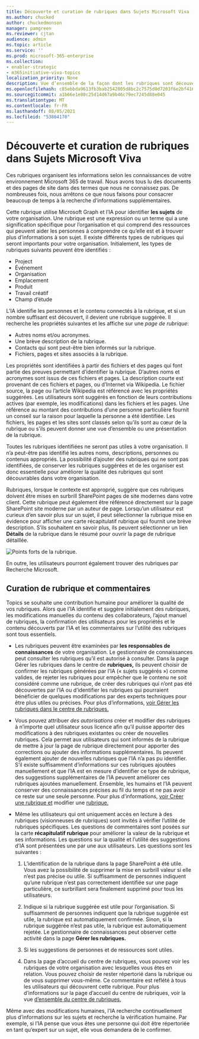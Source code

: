 ```yaml
---
title: Découverte et curation de rubriques dans Sujets Microsoft Viva
ms.author: chucked
author: chuckedmonson
manager: pamgreen
ms.reviewer: cjtan
audience: admin
ms.topic: article
ms.service: ''
ms.prod: microsoft-365-enterprise
ms.collection:
- enabler-strategic
- m365initiative-viva-topics
localization_priority: None
description: Vue d’ensemble de la façon dont les rubriques sont découvertes dans Les rubriques Topics.
ms.openlocfilehash: c85ebbda9613fb3bab2542805d8bc2c7575d0d7203f6e2bf41650fb0d9771f60
ms.sourcegitcommit: a1b66e1e80c25d14d67a9b46c79ec7245d88e045
ms.translationtype: MT
ms.contentlocale: fr-FR
ms.lasthandoff: 08/05/2021
ms.locfileid: "53864170"
---
```

# <a name="topic-discovery-and-curation-in-microsoft-viva-topics"></a>Découverte et curation de rubriques dans Sujets Microsoft Viva 

Ces rubriques organisent les informations selon les connaissances de votre environnement Microsoft 365 de travail. Nous avons tous lu des documents et des pages de site dans des termes que nous ne connaissez pas. De nombreuses fois, nous arrêtons ce que nous faisons pour consacrer beaucoup de temps à la recherche d’informations supplémentaires.

Cette rubrique utilise Microsoft Graph et l’IA pour identifier **les sujets** de votre organisation.  Une rubrique est une expression ou un terme qui a une signification spécifique pour l’organisation et qui comprend des ressources qui peuvent aider les personnes à comprendre ce qu’elle est et à trouver plus d’informations à son sujet. Il existe différents types de rubriques qui seront importants pour votre organisation. Initialement, les types de rubriques suivants peuvent être identifiés :

- Project
- Événement
- Organisation
- Emplacement
- Produit
- Travail créatif
- Champ d’étude

L’IA identifie les personnes et le contenu connectés à la rubrique, et si un nombre suffisant est découvert, il devient une rubrique suggérée. Il recherche les propriétés suivantes et les affiche sur une *page de rubrique*:

- Autres noms et/ou acronymes.
- Une brève description de la rubrique.
- Contacts qui sont peut-être bien informés sur la rubrique.
- Fichiers, pages et sites associés à la rubrique.

Les propriétés sont identifiées à partir des fichiers et des pages qui font partie des preuves permettant d’identifier la rubrique. D’autres noms et acronymes sont issus de ces fichiers et pages. La description courte est provenant de ces fichiers et pages, ou d’Internet via Wikipedia. Le fichier source, la page ou l’article Wikipedia est référencé avec les propriétés suggérées. Les utilisateurs sont suggérés en fonction de leurs contributions actives (par exemple, les modifications) dans les fichiers et les pages. Une référence au montant des contributions d’une personne particulière fournit un conseil sur la raison pour laquelle la personne a été identifiée. Les fichiers, les pages et les sites sont classés selon qu’ils sont au cœur de la rubrique ou s’ils peuvent donner une vue d’ensemble ou une présentation de la rubrique. 

Toutes les rubriques identifiées ne seront pas utiles à votre organisation. Il n’a peut-être pas identifié les autres noms, descriptions, personnes ou contenus appropriés. La possibilité d’ajouter des rubriques qui ne sont pas identifiées, de conserver les rubriques suggérées et de les organiser est donc essentielle pour améliorer la qualité des rubriques qui sont découvrables dans votre organisation.

Rubriques, lorsque le contexte est approprié, suggère que ces rubriques doivent être mises en surbrill SharePoint pages de site modernes dans votre client. Cette rubrique peut également être référencé directement sur la page SharePoint site moderne par un auteur de page. Lorsqu’un utilisateur est curieux d’en savoir plus sur un  sujet, il peut sélectionner la rubrique mise en évidence pour afficher une carte récapitulatif rubrique qui fournit une brève description. S’ils souhaitent en savoir plus, ils peuvent sélectionner un lien **Détails** de la rubrique dans le résumé pour ouvrir la page de rubrique détaillée.

![Points forts de la rubrique.](../media/knowledge-management/saturn.png) </br>

En outre, les utilisateurs pourront également trouver des rubriques par Recherche Microsoft.

## <a name="topic-curation-and-feedback"></a>Curation de rubrique et commentaires

Topics se souhaite une contribution humaine pour améliorer la qualité de vos rubriques. Alors que l’IA identifie et suggère initialement des rubriques, les modifications manuelles du contenu des collaborateurs, l’ajout manuel de rubriques, la confirmation des utilisateurs pour les propriétés et le contenu découverts par l’IA et les commentaires sur l’utilité des rubriques sont tous essentiels.

- Les rubriques peuvent être examinées par **les responsables de connaissances** de votre organisation. Le gestionnaire de connaissances peut consulter les rubriques qu’il est autorisé à consulter. Dans la page Gérer les rubriques dans le centre de **rubriques,** ils peuvent choisir de confirmer les rubriques générées par l’IA (« sujets suggérés ») comme valides, de rejeter les rubriques pour empêcher que le contenu ne soit considéré comme une rubrique, de créer des rubriques qui n’ont pas été découvertes par l’IA ou d’identifier les rubriques qui pourraient bénéficier de quelques modifications par des experts techniques pour être plus utiles ou précises. Pour plus d’informations, [voir Gérer les rubriques dans le centre de rubriques.](manage-topics.md)

- Vous pouvez attribuer *des autorisations* créer et modifier des rubriques à n’importe quel utilisateur sous licence afin qu’il puisse apporter des modifications à des rubriques existantes ou créer de nouvelles rubriques. Cela permet aux utilisateurs qui sont informés de la rubrique de mettre à jour la page de rubrique directement pour apporter des corrections ou ajouter des informations supplémentaires. Ils peuvent également ajouter de nouvelles rubriques que l’IA n’a pas pu identifier. S’il existe suffisamment d’informations sur ces rubriques ajoutées manuellement et que l’IA est en mesure d’identifier ce type de rubrique, des suggestions supplémentaires de l’IA peuvent améliorer ces rubriques ajoutées manuellement. Ensemble, les humains et l’IA peuvent conserver des connaissances précises au fil du temps et ne pas avoir ce reste sur une seule personne. Pour plus d’informations, [voir Créer une rubrique et](./create-a-topic.md) modifier une [rubrique.](./edit-a-topic.md)

- Même les utilisateurs qui ont uniquement accès en lecture à des rubriques (visionneuses de rubriques) sont invités à vérifier l’utilité de rubriques spécifiques. Les questions de commentaires sont posées sur la carte **récapitulatif rubrique** pour améliorer la valeur de la rubrique et ses informations. Les questions sur la qualité et l’utilité des suggestions d’IA sont présentées une par une aux utilisateurs. Les questions sont les suivantes :

    1. L’identification de la rubrique dans la page SharePoint a été utile. Vous avez la possibilité de supprimer la mise en surbrill valeur si elle n’est pas précise ou utile. Si suffisamment de personnes indiquent qu’une rubrique n’est pas correctement identifiée sur une page particulière, ce surbrillant sera finalement supprimé pour tous les utilisateurs. 

    2. Indique si la rubrique suggérée est utile pour l’organisation. Si suffisamment de personnes indiquent que la rubrique suggérée est utile, la rubrique est automatiquement confirmée. Sinon, si la rubrique suggérée n’est pas utile, la rubrique est automatiquement rejetée. Le gestionnaire de connaissances peut observer cette activité dans la page **Gérer les rubriques.**

    3. Si les suggestions de personnes et de ressources sont utiles.

    4. Dans la page d’accueil du centre de rubriques, vous pouvez voir les rubriques de votre organisation avec lesquelles vous êtes en relation. Vous pouvez choisir de rester répertorié dans la rubrique ou de vous supprimer vous-même. Ce commentaire est reflété à tous les utilisateurs qui découvrent cette rubrique. Pour plus d’informations sur la page d’accueil du centre de rubriques, voir la vue [d’ensemble du centre de rubriques.](./topic-center-overview.md)

Même avec des modifications humaines, l’IA recherche continuellement plus d’informations sur les sujets et recherche la vérification humaine. Par exemple, si l’IA pense que vous êtes une personne qui doit être répertoriée en tant qu’expert sur un sujet, elle vous demandera de le confirmer. 

